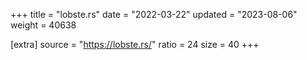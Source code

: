 +++
title = "lobste.rs"
date = "2022-03-22"
updated = "2023-08-06"
weight = 40638

[extra]
source = "https://lobste.rs/"
ratio = 24
size = 40
+++
